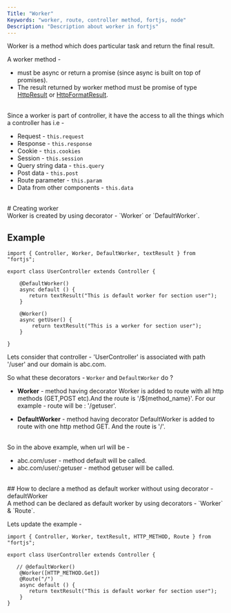 ```yaml
---
Title: "Worker"
Keywords: "worker, route, controller method, fortjs, node"
Description: "Description about worker in fortjs"
---
```


Worker is a method which does particular task and return the final result. 

A worker method -

* must be async or return a promise (since async is built on top of promises).
* The result returned by worker method must be promise of type [HttpResult](/tutorial/http-result) or [HttpFormatResult](/tutorial/http-format-result).

<br>
Since a worker is part of controller, it have the access to all the things which a controller has i.e - 

* Request - `this.request`
* Response - `this.response`
* Cookie - `this.cookies`
* Session - `this.session`
* Query string data - `this.query`
* Post data - `this.post`
* Route parameter -  `this.param`
* Data from other components -  `this.data`

<br>
# Creating worker

<br>
Worker is created by using decorator - `Worker` or `DefaultWorker`.


## Example

```
import { Controller, Worker, DefaultWorker, textResult } from "fortjs";

export class UserController extends Controller {
   
    @DefaultWorker()
    async default () {
       return textResult("This is default worker for section user");
    }

    @Worker()
    async getUser() {
        return textResult("This is a worker for section user");
    }

}
```

Lets consider that controller - 'UserController' is associated with path '/user' and our domain is abc.com.

So what these decorators - `Worker` and `DefaultWorker` do ?

* **Worker** - method having decorator Worker is added to route with all http methods (GET,POST etc).And the route is '/${method_name}'. For our example - route will be : '/getuser'.

* **DefaultWorker** - method having decorator DefaultWorker is added to route with one http method GET. And the route is '/'.

<br>
So in the above example, when url will be - 

* abc.com/user - method default will be called.
* abc.com/user/:getuser - method getuser will be called.

<br>
## How to declare a method as default worker without using decorator - defaultWorker

<br>
A method can be declared as default worker by using decorators - `Worker` & `Route`.

Lets update the example -

```
import { Controller, Worker, textResult, HTTP_METHOD, Route } from "fortjs";

export class UserController extends Controller {
    
   // @defaultWorker()
    @Worker([HTTP_METHOD.Get])
    @Route("/")
    async default () {
       return textResult("This is default worker for section user");
    }
}
```
